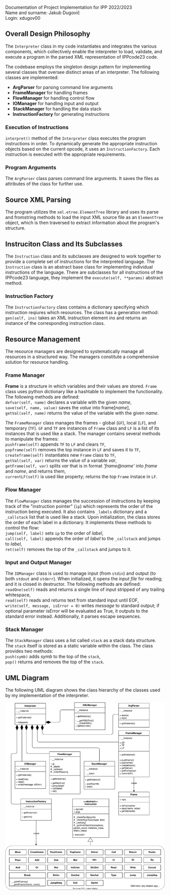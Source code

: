 Documentation of Project Implementation for IPP 2022/2023  
Name and surname: Jakub Dugovič  
Login: xdugov00

## Overall Design Philosophy
The `Interpreter` class in my code instantiates and integrates the various components, which collectively enable the interpreter to load, validate, and execute a program in the parsed XML representation of IPPcode23 code.

The codebase employs the singleton design pattern for implementing several classes that oversee distinct areas of an interpreter. The following classes are implemented:
* **ArgParser** for parsing command line arguments
* **FrameManager** for handling frames
* **FlowManager** for handling control flow
* **IOManager** for handling input and output
* **StackManager** for handling the data stack
* **InstructionFactory** for generating instructions

### Execution of Instructions
`interpret()` method of the `Interpreter` class executes the program instructions in order. To dynamically generate the appropriate instruction objects based on the current opcode, it uses an `InstructionFactory`. Each instruction is executed with the appropriate requirements.

### Program Arguments
The `ArgParser` class parses command line arguments. It saves the files as attributes of the class for further use.

## Source XML Parsing
The program utilizes the `xml.etree.ElementTree` library and uses its parse and fromstring methods to load the input XML source file as an `ElementTree` object, which is then traversed to extract information about the program's structure.

## Instruciton Class and Its Subclasses
The `Instruction` class and its subclasses are designed to work together to provide a complete set of instructions for the interpreted language. The `Instruction` class is an abstract base class for implementing individual instructions of the language. There are subclasses for all instructions of the IPPcode23 language, they implement the `execute(self, **params)` abstract method.

### Instruction Factory
The `InstructionFactory` class contains a dictionary specifying which instruction reqiures which resources. The class has a generation method:  
`gen(self, ins)` takes an XML instruction element *ins* and returns an instance of the corresponding instruction class.

## Resource Management
The resource managers are designed to systematically manage all resources in a structured way. The managers constitute a comprehensive solution for resource handling.

### Frame Manager
**Frame** is a structure in which variables and their values are stored. `Frame` class uses python dictionary like a hashtable to implement the functionality. The following methods are defined:  
`defvar(self, name)` declares a variable with the given *name*,  
`save(self, name, value)` saves the *value* into frame\[*name*\],  
`getVal(self, name)` returns the value of the variable with the given *name*.

The `FrameManager` class manages the frames - global (`GF`), local (`LF`), and temporary (`TF`). `GF` and `TF` are instances of `Frame` class and `LF` is a list of its instances that is used like a stack. The manager contains several methods to manipulate the frames:  
`pushframe(self)` appends `TF` to `LF` and clears `TF`,  
`popframe(self)` removes the top instance in `LF` and saves it to `TF`,  
`createframe(self)` instantiates new `Frame` class to `TF`,  
`getVal(self, var)` returns the value of a variable *var*,  
`getFrame(self, var)` splits *var* that is in format *'frame@name'* into *frame* and *name*, and returns them,  
`currentLF(self)` is used like property; returns the top `Frame` instace in `LF`.

### Flow Manager
The `FlowManager` class manages the succession of instructions by keeping track of the "instruction pointer" (`ip`) which represents the order of the instruction being executed. It also contains `_labels` dictionary and a `_callstack` list that is used like a stack. Upon initialization, the class stores the order of each label in a dictionary. It implements these methods to control the flow:  
`jump(self, label)` sets `ip` to the order of *label*,  
`call(self, label)` appends the order of *label* to the `_callstack` and jumps to *label*,  
`ret(self)` removes the top of the `_callstack` and jumps to it.

### Input and Output Manager
The `IOManager` class is used to manage input (from `stdin`) and output (to both `stdout` and `stderr`). When initialized, it opens the *input file* for reading; and it is closed in destructor. The following methods are defined:  
`readOne(self)` reads and returns a single line of input stripped of any trailing whitespace,  
`read(self)` reads and returns text from standard input until EOF,  
`write(self, message, isError = 0)` writes *message* to standard output; if optional parameter *isError* will be evaluated as True, it outputs to the standard error instead. Additionally, it parses escape sequences.

### Stack Manager
The `StackManager` class uses a list called `stack` as a stack data structure. The `stack` itself is stored as a static variable within the class. The class provides two methods:  
`push(symb)` adds *symb* to the top of the `stack`,  
`pop()` returns and removes the top of the `stack`.

## UML Diagram
The following UML diagram shows the class hierarchy of the classes used by my implementation of the interpreter.

![class diagram of the interpreter implementation](./classDiagram.svg)

